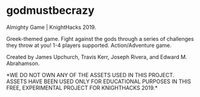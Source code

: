 # godmustbecrazy
Almighty Game  |  KnightHacks 2019.

Greek-themed game.  Fight against the gods through a series of challenges they throw at you!  1-4 players supported.  Action/Adventure game.  



Created by James Upchurch, Travis Kerr, Joseph Rivera, and Edward M. Abrahamson.  




\*WE DO NOT OWN ANY OF THE ASSETS USED IN THIS PROJECT.  
ASSETS HAVE BEEN USED ONLY FOR EDUCATIONAL PURPOSES IN THIS FREE, EXPERIMENTAL PROJECT FOR KNIGHTHACKS 2019.\*
